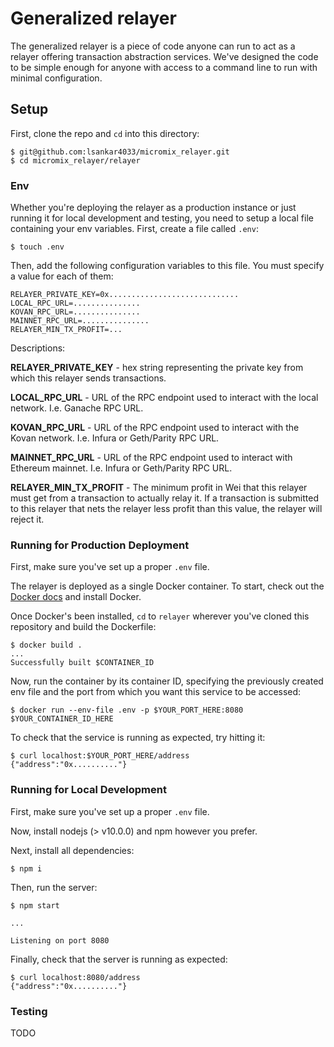 # Generalized relayer

The generalized relayer is a piece of code anyone can run to act as a relayer offering transaction abstraction services. We've designed the code to be simple enough for anyone with access to a command line to run with minimal configuration.

## Setup

First, clone the repo and `cd` into this directory:

```
$ git@github.com:lsankar4033/micromix_relayer.git
$ cd micromix_relayer/relayer
```

### Env

Whether you're deploying the relayer as a production instance or just running it for local development and testing, you need to setup a local file containing your env variables. First, create a file called `.env`:

```
$ touch .env
```

Then, add the following configuration variables to this file. You must specify a value for each of them:

```
RELAYER_PRIVATE_KEY=0x.............................
LOCAL_RPC_URL=...............
KOVAN_RPC_URL=...............
MAINNET_RPC_URL=...............
RELAYER_MIN_TX_PROFIT=...
```
Descriptions:

**RELAYER\_PRIVATE\_KEY** - hex string representing the private key from which this relayer sends transactions.

**LOCAL\_RPC\_URL** - URL of the RPC endpoint used to interact with the local network. I.e. Ganache RPC URL.

**KOVAN\_RPC\_URL** - URL of the RPC endpoint used to interact with the Kovan network. I.e. Infura or Geth/Parity RPC URL.

**MAINNET\_RPC\_URL** - URL of the RPC endpoint used to interact with Ethereum mainnet. I.e. Infura or Geth/Parity RPC URL.

**RELAYER\_MIN\_TX\_PROFIT** - The minimum profit in Wei that this relayer must get from a transaction to actually relay it. If a transaction is submitted to this relayer that nets the relayer less profit than this value, the relayer will reject it.

### Running for Production Deployment
First, make sure you've set up a proper `.env` file.

The relayer is deployed as a single Docker container. To start, check out the [Docker docs](https://docs.docker.com) and install Docker.

Once Docker's been installed, `cd` to `relayer` wherever you've cloned this repository and build the Dockerfile:

```
$ docker build .
...
Successfully built $CONTAINER_ID
```

Now, run the container by its container ID, specifying the previously created env file and the port from which you want this service to be accessed:

```
$ docker run --env-file .env -p $YOUR_PORT_HERE:8080 $YOUR_CONTAINER_ID_HERE
```

To check that the service is running as expected, try hitting it:

```
$ curl localhost:$YOUR_PORT_HERE/address
{"address":"0x.........."}
```

### Running for Local Development
First, make sure you've set up a proper `.env` file.

Now, install nodejs (> v10.0.0) and npm however you prefer.

Next, install all dependencies:

```
$ npm i
```

Then, run the server:

```
$ npm start

...

Listening on port 8080
```

Finally, check that the server is running as expected:

```
$ curl localhost:8080/address
{"address":"0x.........."}
```

### Testing
TODO

